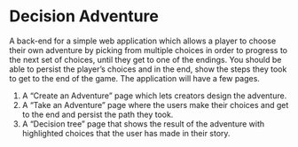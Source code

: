 # Decision Adventure

A back-end for a simple web application which allows a player to choose their own
adventure by picking from multiple choices in order to progress to the next set of choices,
until they get to one of the endings. You should be able to persist the player’s choices and in
the end, show the steps they took to get to the end of the game.
The application will have a few pages.
1. A “Create an Adventure” page which lets creators design the adventure.
2. A “Take an Adventure” page where the users make their choices and get to the end
and persist the path they took.
3. A “Decision tree” page that shows the result of the adventure with highlighted choices
that the user has made in their story.
